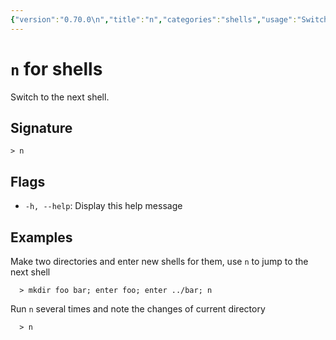 ```yaml
---
{"version":"0.70.0\n","title":"n","categories":"shells","usage":"Switch to the next shell.\n"}
---
```

<!-- THIS FILE IS GENERATED BY update_book_commands.cjs USING NUSHELL'S HELP COMMANDS.
REFRAIN FROM EDITING IT MANUALLY.-->
# <code>n</code> for shells

<div class='command-title'>Switch to the next shell.</div>

## Signature

```> n```

## Flags

 * ```-h, --help```: Display this help message
## Examples

  Make two directories and enter new shells for them, use `n` to jump to the next shell
```shell
  > mkdir foo bar; enter foo; enter ../bar; n
```
  Run `n` several times and note the changes of current directory
```shell
  > n
```


